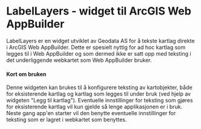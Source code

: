 # LabelLayers - widget til ArcGIS Web AppBuilder
LabelLayers er en widget utviklet av Geodata AS for å tekste kartlag direkte i ArcGIS Web AppBuilder. Dette er spesielt nyttig for ad hoc kartlag som legges til i Web AppBuilder og som dermed ikke er satt opp med teksting i det underliggende webkartet som Web AppBuilder bruker. 

#### Kort om bruken
Denne widgeten kan brukes til å konfigurere teksting av kartobjekter, både for eksisterende kartlag og kartlag som legges til under bruk (ved hjelp av widgeten "Legg til kartlag"). Eventuelle innstillinger for teksting som gjøres for eksisterende kartlag vil kun gjelde så lenge applikasjonen er i bruk. Neste gang app'en starter vil den benytte eventuelle innstillinger for teksting som er lagret i webkartet som benyttes.  
